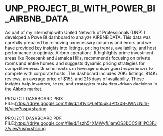 # UNP_PROJECT_BI_WITH_POWER_BI_AIRBNB_DATA

As part of my internship with United Network of Professionals (UNP) I developed a Powe BI dashboard to analyze AIRBNB DATA. This data was carefully prepared by removing unnecessary columns and errors and we have provided key insights into listings, pricing trends, availability, and host performance to optimize Airbnb operations. It highlights prime investment areas like Rosebank and Jamaica Hills, recommends focusing on private rooms and entire homes, and suggests dynamic pricing strategies for competitiveness. Smaller hosts can leverage unique guest experiences to compete with corporate hosts. The dashboard includes 20K+ listings, 814K+ reviews, an average price of $155, and 215 days of availability. These insights help investors, hosts, and strategists make data-driven decisions in the Airbnb market.

PROJECT DASHBOARD PBIX FILE:https://drive.google.com/file/d/181vlcyLeffi5ukGPtfx0B-JWNLNirh-N/view?usp=sharing

PROJECT DASHBOARD PDF FILE:https://drive.google.com/file/d/1szh54XMWyfL1amOS3DCCSiifiIPC3FJz/view?usp=sharing
